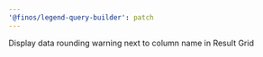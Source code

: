 ```yaml
---
'@finos/legend-query-builder': patch
---
```


Display data rounding warning next to column name in Result Grid
